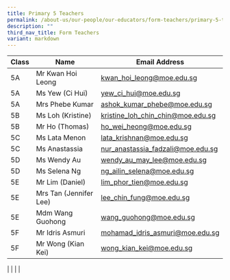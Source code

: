 ```yaml
---
title: Primary 5 Teachers
permalink: /about-us/our-people/our-educators/form-teachers/primary-5-teachers/
description: ""
third_nav_title: Form Teachers
variant: markdown
---
```

| Class |  Name | Email Address |
|---|---|---|
| 5A | Mr Kwan Hoi Leong | kwan_hoi_leong@moe.edu.sg   |
| 5A | Ms Yew (Ci Hui)	| yew_ci_hui@moe.edu.sg  |
| 5A | Mrs Phebe Kumar |ashok_kumar_phebe@moe.edu.sg |
| 5B | Ms Loh (Kristine)	| kristine_loh_chin_chin@moe.edu.sg  |
| 5B | Mr Ho (Thomas) |	ho_wei_heong@moe.edu.sg  |
| 5C | Ms Lata Menon |	lata_krishnan@moe.edu.sg  |
| 5C | Ms Anastassia |	nur_anastassia_fadzali@moe.edu.sg  |
| 5D | Ms Wendy Au	| wendy_au_may_lee@moe.edu.sg  |
| 5D | Ms Selena Ng	| ng_ailin_selena@moe.edu.sg|
| 5E | Mr Lim (Daniel) |	lim_phor_tien@moe.edu.sg
| 5E | Mrs Tan (Jennifer Lee)	| lee_chin_fung@moe.edu.sg |
| 5E | Mdm Wang Guohong |	wang_guohong@moe.edu.sg |
| 5F | Mr Idris Asmuri	| mohamad_idris_asmuri@moe.edu.sg |
| 5F | Mr Wong (Kian Kei)	| wong_kian_kei@moe.edu.sg   |

| | | |